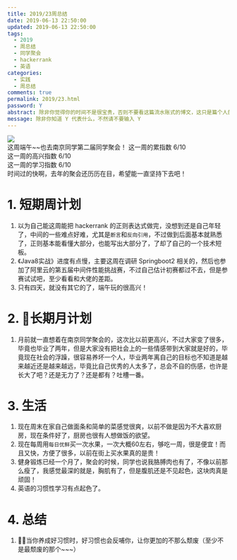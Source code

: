 ```yaml
---
title: 2019/23周总结
date: 2019-06-13 22:50:00
updated: 2019-06-13 22:50:00
tags:
  - 2019
  - 周总结
  - 同学聚会
  - hackerrank
  - 英语
categories: 
  - 实践
  - 周总结
comments: true
permalink: 2019/23.html  
password: Y
abstract: 除非你觉得你的时间不是很宝贵，否则不要看这篇流水账式的博文，这只是篇个人的工作的学习一个总结而已，没有包含任何的技术细节
message: 除非你知道 Y 代表什么，不然请不要输入 Y
---
```


![][0]  
这周端午~~也去南京同学第二届同学聚会！
这一周的累指数 6/10  
这一周的高兴指数 6/10   
这一周的学习指数 6/10  
时间过的快啊，去年的聚会还历历在目，希望能一直坚持下去吧！

<!--more-->

# 1. 短期周计划

1. 以为自己能这周能把 hackerrank 的正则表达式做完，没想到还是自己年轻了，中间的一些难点好难，尤其是`断言`和`反向引用`，不过做到后面基本就熟悉了，正则基本能看懂大部分，也能写出大部分了，了却了自己的一个技术短板。
2. 《Java8实战》进度有点慢，主要这周在调研 Springboot2 相关的，然后也参加了阿里云的第五届中间件性能挑战赛，不过自己估计初赛都过不去，但是参赛试试吧，至少看看和大佬的差距。
3. 只有四天，就没有其它的了，端午玩的很高兴！

# 2. 长期月计划

1. 月前就一直想着在南京同学聚会的，这次比以前更高兴，不过大家变了很多，毕竟也毕业了两年，但是大家没有把社会上的一些情感带到大家就是好的，毕竟现在社会的浮躁，很容易养坏一个人，毕业两年离自己的目标也不知道是越来越近还是越来越远，毕竟比自己优秀的人太多了，总会不自的伤感，也许是长大了吧？还是无力了？还是都有？吐槽一番。

# 3. 生活

1. 现在周末在家自己做面条和简单的菜感觉很爽，以前不做是因为不大喜欢厨房，现在条件好了，厨房也很有人想做饭的欲望。
2. 现在每周用`每日优鲜`买一次水果，一次大概60左右，够吃一周，很是便宜！而且又快，方便了很多，以前在街上买水果真的是贵！
3. 健身锻炼已经一个月了，聚会的时候，同学也说我胳膊肉也有了，不像以前那么瘦了，我感觉最深的就是，胸肌有了，但是腹肌还是不见起色，这块肉真是顽固！
4. 英语的习惯性学习有点起色了。

# 4. 总结

1. 当你养成好习惯时，好习惯也会反哺你，让你更加的不那么颓废（至少不是最颓废的那个~~~）

[0]: https://leran2deeplearnjavawebtech.oss-cn-beijing.aliyuncs.com/background/2019-06-08%E5%90%88%E7%85%A7.jpg